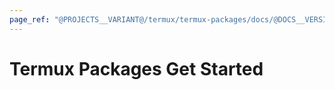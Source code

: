 ```yaml
---
page_ref: "@PROJECTS__VARIANT@/termux/termux-packages/docs/@DOCS__VERSION@/get-started/index.html"
---
```


# Termux Packages Get Started

<!-- @DOCS__HEADER_PLACEHOLDER@ -->

## &nbsp;

&nbsp;
